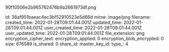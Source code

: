 90f10506e2b965762476b9a2661973df.png

id: 38af951baeac4ec3bf52910523e5d66d
mime: image/png
filename: 
created_time: 2022-01-28T09:01:44.001Z
updated_time: 2022-01-28T09:01:44.001Z
user_created_time: 2022-01-28T09:01:44.001Z
user_updated_time: 2022-01-28T09:01:44.001Z
file_extension: png
encryption_cipher_text: 
encryption_applied: 0
encryption_blob_encrypted: 0
size: 676589
is_shared: 0
share_id: 
master_key_id: 
type_: 4
